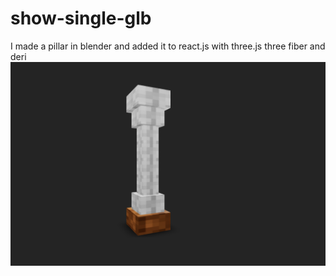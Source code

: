 # show-single-glb
I made a pillar in blender and added it to react.js with three.js three fiber and deri
![alt text](./public/preview.png)
